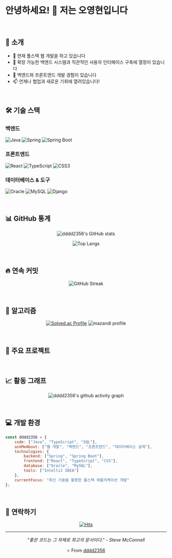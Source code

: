 # 안녕하세요! 👋 저는 오영현입니다

<br/>

## 🚀 소개

- 🔭 현재 풀스택 웹 개발을 하고 있습니다
- 🌱 확장 가능한 백엔드 시스템과 직관적인 사용자 인터페이스 구축에 열정이 있습니다
- 💼 백엔드와 프론트엔드 개발 경험이 있습니다
- 📫 언제나 협업과 새로운 기회에 열려있습니다!

<br/>

## 🛠️ 기술 스택

### 백엔드
![Java](https://img.shields.io/badge/Java-ED8B00?style=for-the-badge&logo=java&logoColor=white)
![Spring](https://img.shields.io/badge/Spring-6DB33F?style=for-the-badge&logo=spring&logoColor=white)
![Spring Boot](https://img.shields.io/badge/Spring_Boot-F2F4F9?style=for-the-badge&logo=spring-boot&logoColor=black)

### 프론트엔드
![React](https://img.shields.io/badge/React-20232A?style=for-the-badge&logo=react&logoColor=61DAFB)
![TypeScript](https://img.shields.io/badge/TypeScript-007ACC?style=for-the-badge&logo=typescript&logoColor=white)
![CSS3](https://img.shields.io/badge/CSS3-1572B6?style=for-the-badge&logo=css3&logoColor=white)

### 데이터베이스 & 도구
![Oracle](https://img.shields.io/badge/Oracle-F80000?style=for-the-badge&logo=oracle&logoColor=white)
![MySQL](https://img.shields.io/badge/MySQL-00000F?style=for-the-badge&logo=mysql&logoColor=white)
![Django](https://img.shields.io/badge/Django-092E20?style=for-the-badge&logo=django&logoColor=white)

<br/>

## 📊 GitHub 통계

<div align="center">
  
![dddd2356's GitHub stats](https://github-readme-stats.vercel.app/api?username=dddd2356&show_icons=true&theme=tokyonight&hide_border=true)

![Top Langs](https://github-readme-stats.vercel.app/api/top-langs/?username=dddd2356&layout=compact&theme=tokyonight&hide_border=true)

</div>

<br/>

## 🔥 연속 커밋

<div align="center">
  
![GitHub Streak](https://github-readme-streak-stats.herokuapp.com/?user=dddd2356&theme=tokyonight&hide_border=true)

</div>

<br/>

## 🧩 알고리즘
<div align="center">
  
[![Solved.ac Profile](http://mazassumnida.wtf/api/v2/generate_badge?boj=dddd2356)](https://solved.ac/dddd2356/)
![mazandi profile](http://mazandi.herokuapp.com/api?handle=dddd2356&theme=warm)
</div>

<br/>

## 🌟 주요 프로젝트

<!-- 여기에 주요 프로젝트들을 추가하세요 -->
<!-- 
### 🎯 [프로젝트명](링크)
- **설명**: 프로젝트 설명
- **기술 스택**: Java, Spring Boot, React, TypeScript
- **주요 기능**: 주요 기능들
-->

<br/>

## 📈 활동 그래프

<div align="center">
  
![dddd2356's github activity graph](https://github-readme-activity-graph.vercel.app/graph?username=dddd2356&theme=tokyo-night&hide_border=true)

</div>

<br/>

## 💻 개발 환경

```javascript
const dddd2356 = {
    code: ["Java", "TypeScript", "SQL"],
    askMeAbout: ["웹 개발", "백엔드", "프론트엔드", "데이터베이스 설계"],
    technologies: {
        backend: ["Spring", "Spring Boot"],
        frontend: ["React", "TypeScript", "CSS"],
        database: ["Oracle", "MySQL"],
        tools: ["IntelliJ IDEA"]
    },
    currentFocus: "최신 기술을 활용한 풀스택 애플리케이션 개발"
};
```

<br/>

## 🤝 연락하기

<div align="center">
  
[![Hits](https://hits.seeyoufarm.com/api/count/incr/badge.svg?url=https%3A%2F%2Fgithub.com%2Fdddd2356&count_bg=%2379C83D&title_bg=%23555555&icon=github.svg&icon_color=%23E7E7E7&title=Profile+Views&edge_flat=false)](https://github.com/dddd2356)

</div>

---

<div align="center">
  
*"좋은 코드는 그 자체로 최고의 문서이다." - Steve McConnell*

⭐️ From [dddd2356](https://github.com/dddd2356)

</div>
